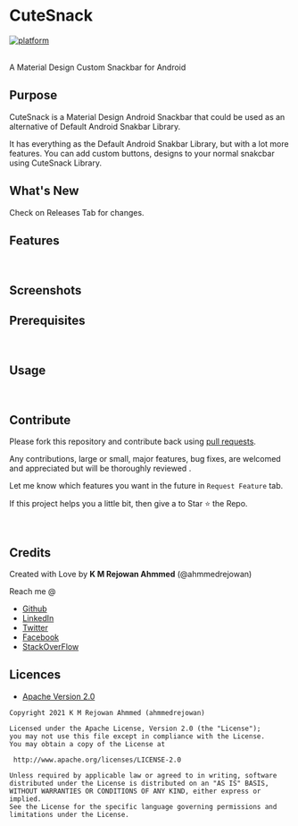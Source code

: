 # CuteSnack
[![platform](https://img.shields.io/badge/platform-Android-yellow.svg)](https://www.android.com)

<br/>
A Material Design Custom Snackbar for Android

<br/>

## Purpose
CuteSnack is a Material Design Android Snackbar that could be used as an alternative of Default Android Snakbar Library.

It has everything as the Default Android Snakbar Library, but with a lot more features. You can add custom buttons, designs to your normal snakcbar using CuteSnack Library.
<br/>

## What's New
Check on Releases Tab for changes. 
<br/>


## Features 

<br/>

## Screenshots

## Prerequisites

<br/>

## Usage

<br/>

## Contribute

Please fork this repository and contribute back using [pull requests](https://github.com/ahmmedrejowan/CuteSnack/pulls).

Any contributions, large or small, major features, bug fixes, are welcomed and appreciated
but will be thoroughly reviewed .

Let me know which features you want in the future in `Request Feature` tab. 

If this project helps you a little bit, then give a to Star ⭐ the Repo. 

<br/>


## Credits

Created with Love by **K M Rejowan Ahmmed** (@ahmmedrejowan)

Reach me @
* [Github](https://github.com/ahmmedrejowan) 
* [LinkedIn](https://www.linkedin.com/in/ahmmedrejowan)
* [Twitter](https://twitter.com/ahmmedrejowan)
* [Facebook](https://facebook.com/ahmmedrejowan)
* [StackOverFlow](https://stackoverflow.com/users/9932194/k-m-rejowan-ahmmed)





## Licences 
* [Apache Version 2.0](http://www.apache.org/licenses/LICENSE-2.0.html)

```
Copyright 2021 K M Rejowan Ahmmed (ahmmedrejowan)

Licensed under the Apache License, Version 2.0 (the "License");
you may not use this file except in compliance with the License.
You may obtain a copy of the License at

 http://www.apache.org/licenses/LICENSE-2.0

Unless required by applicable law or agreed to in writing, software
distributed under the License is distributed on an "AS IS" BASIS,
WITHOUT WARRANTIES OR CONDITIONS OF ANY KIND, either express or implied.
See the License for the specific language governing permissions and
limitations under the License.

```
